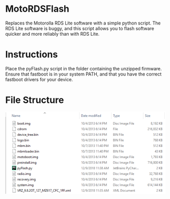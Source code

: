 # MotoRDSFlash
Replaces the Motorolla RDS Lite software with a simple python script. The RDS Lite software is buggy, and this script allows you to flash software quicker and more reliably than with RDS Lite. 

# Instructions
Place the pyFlash.py script in the folder containing the unzipped firmware. Ensure that fastboot is in your system PATH, and that you have the correct fastboot drivers for your device.

# File Structure
![File Structure Example](firmware-structure.png)
